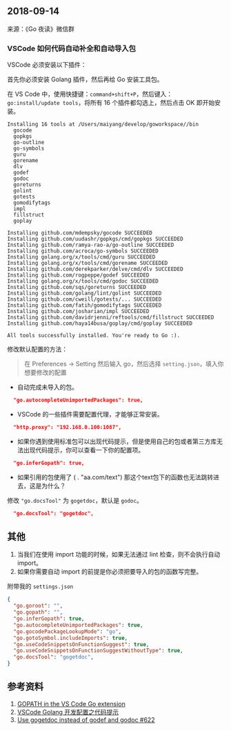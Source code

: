 ## 2018-09-14

来源：《Go 夜读》微信群

### VSCode 如何代码自动补全和自动导入包


VSCode 必须安装以下插件：

首先你必须安装 Golang 插件，然后再给 Go 安装工具包。

在 VS Code 中，使用快捷键：`command+shift+P`，然后键入：`go:install/update tools`，将所有 16 个插件都勾选上，然后点击 OK 即开始安装。

```
Installing 16 tools at /Users/maiyang/develop/goworkspace//bin
  gocode
  gopkgs
  go-outline
  go-symbols
  guru
  gorename
  dlv
  godef
  godoc
  goreturns
  golint
  gotests
  gomodifytags
  impl
  fillstruct
  goplay

Installing github.com/mdempsky/gocode SUCCEEDED
Installing github.com/uudashr/gopkgs/cmd/gopkgs SUCCEEDED
Installing github.com/ramya-rao-a/go-outline SUCCEEDED
Installing github.com/acroca/go-symbols SUCCEEDED
Installing golang.org/x/tools/cmd/guru SUCCEEDED
Installing golang.org/x/tools/cmd/gorename SUCCEEDED
Installing github.com/derekparker/delve/cmd/dlv SUCCEEDED
Installing github.com/rogpeppe/godef SUCCEEDED
Installing golang.org/x/tools/cmd/godoc SUCCEEDED
Installing github.com/sqs/goreturns SUCCEEDED
Installing github.com/golang/lint/golint SUCCEEDED
Installing github.com/cweill/gotests/... SUCCEEDED
Installing github.com/fatih/gomodifytags SUCCEEDED
Installing github.com/josharian/impl SUCCEEDED
Installing github.com/davidrjenni/reftools/cmd/fillstruct SUCCEEDED
Installing github.com/haya14busa/goplay/cmd/goplay SUCCEEDED

All tools successfully installed. You're ready to Go :).
```

修改默认配置的方法：

>在 Preferences -> Setting 然后输入 go，然后选择 `setting.json`，填入你想要修改的配置


- 自动完成未导入的包。

```json
  "go.autocompleteUnimportedPackages": true,
```

- VSCode 的一些插件需要配置代理，才能够正常安装。

```json
  "http.proxy": "192.168.0.100:1087",
```

- 如果你遇到使用标准包可以出现代码提示，但是使用自己的包或者第三方库无法出现代码提示，你可以查看一下你的配置项。

```json
  "go.inferGopath": true,
```

- 如果引用的包使用了 ( . "aa.com/text") 那这个text包下的函数也无法跳转进去，这是为什么？

修改 `"go.docsTool"` 为 `gogetdoc`，默认是 `godoc`。

```json
  "go.docsTool": "gogetdoc",
```

## 其他

1. 当我们在使用 import 功能的时候，如果无法通过 lint 检查，则不会执行自动 import。
2. 如果你需要自动 import 的前提是你必须把要导入的包的函数写完整。

附带我的 `settings.json`

```json
{
  "go.goroot": "",
  "go.gopath": "",
  "go.inferGopath": true,
  "go.autocompleteUnimportedPackages": true,
  "go.gocodePackageLookupMode": "go",
  "go.gotoSymbol.includeImports": true,
  "go.useCodeSnippetsOnFunctionSuggest": true,
  "go.useCodeSnippetsOnFunctionSuggestWithoutType": true,
  "go.docsTool": "gogetdoc",
}
```

## 参考资料

1. [GOPATH in the VS Code Go extension](https://github.com/Microsoft/vscode-go/wiki/GOPATH-in-the-VS-Code-Go-extension)
2. [VSCode Golang 开发配置之代码提示](https://www.cnblogs.com/Dennis-mi/p/8280552.html)
3. [Use gogetdoc instead of godef and godoc #622](https://github.com/Microsoft/vscode-go/pull/622)
